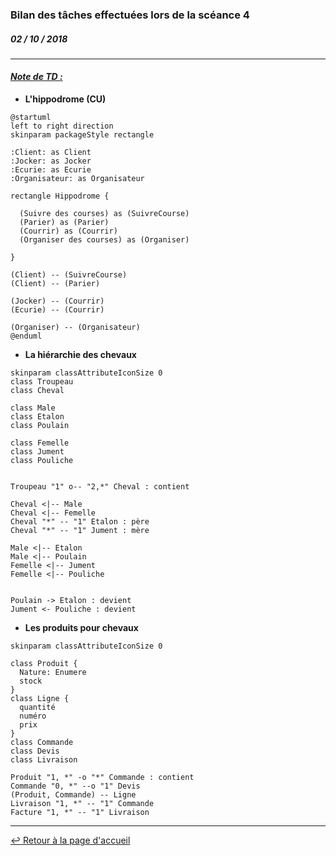 ### Bilan des tâches effectuées lors de la scéance 4
##### *02 / 10 / 2018*

---

#### *<u>Note de TD :</u>*

+ **L'hippodrome (CU)**

```puml
@startuml
left to right direction
skinparam packageStyle rectangle

:Client: as Client
:Jocker: as Jocker
:Ecurie: as Ecurie
:Organisateur: as Organisateur

rectangle Hippodrome {

  (Suivre des courses) as (SuivreCourse)
  (Parier) as (Parier)
  (Courrir) as (Courrir)
  (Organiser des courses) as (Organiser)

}

(Client) -- (SuivreCourse)
(Client) -- (Parier)

(Jocker) -- (Courrir)
(Ecurie) -- (Courrir)

(Organiser) -- (Organisateur)
@enduml
```

+ **La hiérarchie des chevaux**

```puml
skinparam classAttributeIconSize 0
class Troupeau
class Cheval

class Male
class Etalon
class Poulain

class Femelle
class Jument
class Pouliche


Troupeau "1" o-- "2,*" Cheval : contient

Cheval <|-- Male
Cheval <|-- Femelle
Cheval "*" -- "1" Etalon : père
Cheval "*" -- "1" Jument : mère

Male <|-- Etalon
Male <|-- Poulain
Femelle <|-- Jument
Femelle <|-- Pouliche


Poulain -> Etalon : devient
Jument <- Pouliche : devient
```

+ **Les produits pour chevaux**

```puml
skinparam classAttributeIconSize 0

class Produit {
  Nature: Enumere
  stock
}
class Ligne {
  quantité
  numéro
  prix
}
class Commande
class Devis
class Livraison

Produit "1, *" -o "*" Commande : contient
Commande "0, *" --o "1" Devis
(Produit, Commande) -- Ligne
Livraison "1, *" -- "1" Commande
Facture "1, *" -- "1" Livraison
```

---

[:leftwards_arrow_with_hook: Retour à la page d'accueil](../README.md)
